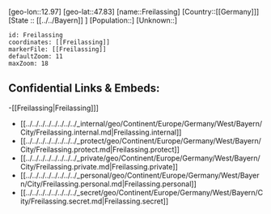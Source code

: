 ﻿---
location: [47.83,12.97]
mapzoom: [7,12] 
mapmarker: city 
type: City
tags:
- geo/City


SpocWebEntityId: 30258
isDeleted: false
confidential: public

---
[geo-lon::12.97]
[geo-lat::47.83]
[name::Freilassing]
[Country::[[Germany]]]
[State :: [[../../Bayern]] ]
[Population::]
[Unknown::]


```leaflet
id: Freilassing
coordinates: [[Freilassing]]
markerFile: [[Freilassing]]
defaultZoom: 11 
maxZoom: 18
```


## Confidential Links & Embeds: 
-[[Freilassing|Freilassing]]] 
- [[../../../../../../../../_internal/geo/Continent/Europe/Germany/West/Bayern/City/Freilassing.internal.md|Freilassing.internal]] 
- [[../../../../../../../../_protect/geo/Continent/Europe/Germany/West/Bayern/City/Freilassing.protect.md|Freilassing.protect]] 
- [[../../../../../../../../_private/geo/Continent/Europe/Germany/West/Bayern/City/Freilassing.private.md|Freilassing.private]] 
- [[../../../../../../../../_personal/geo/Continent/Europe/Germany/West/Bayern/City/Freilassing.personal.md|Freilassing.personal]] 
- [[../../../../../../../../_secret/geo/Continent/Europe/Germany/West/Bayern/City/Freilassing.secret.md|Freilassing.secret]] 
